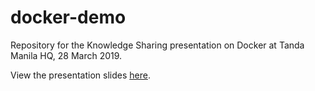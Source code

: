 # docker-demo
Repository for the Knowledge Sharing presentation on Docker at Tanda Manila HQ, 28 March 2019.

View the presentation slides [here](https://docs.google.com/presentation/d/1zrFMOfl_rW8sUfFTWTWEcu4LOga3IWaLtji5GVOibgQ/edit?usp=sharing).
